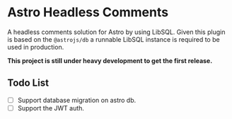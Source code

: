 # Astro Headless Comments

A headless comments solution for Astro by using LibSQL.
Given this plugin is based on the `@astrojs/db` a runnable LibSQL instance is required to be used in production.

**This project is still under heavy development to get the first release.**

## Todo List

- [ ] Support database migration on astro db.
- [ ] Support the JWT auth.
